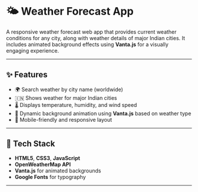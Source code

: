 # 🌤️ Weather Forecast App

A responsive weather forecast web app that provides current weather conditions for any city, along with weather details of major Indian cities. It includes animated background effects using **Vanta.js** for a visually engaging experience.

---

## ✨ Features

- 🌍 Search weather by city name (worldwide)
- 🇮🇳 Shows weather for major Indian cities
- 🌡️ Displays temperature, humidity, and wind speed
- 🎨 Dynamic background animation using **Vanta.js** based on weather type
- 📱 Mobile-friendly and responsive layout

---

## 🔧 Tech Stack

- **HTML5**, **CSS3**, **JavaScript**
- **OpenWeatherMap API**
- **Vanta.js** for animated backgrounds
- **Google Fonts** for typography

---

